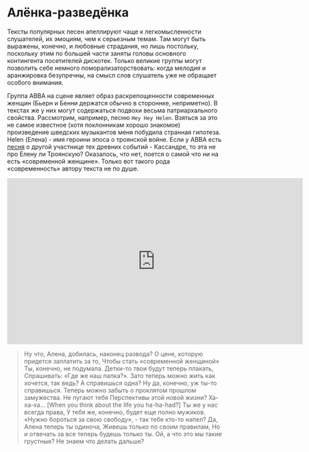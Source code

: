 # Алёнка-разведёнка

Тексты популярных песен апеллируют чаще к легкомысленности слушателей, их эмоциям, чем 
к серьезным темам. Там могут быть выражены, конечно, и любовные страдания, но лишь постольку, поскольку этим
по большей части заняты головы основного контингента посетителей дискотек. Только великие группы
могут позволить себе немного поморализаторствовать: когда мелодия и аранжировка безупречны,
на смысл слов слушатель уже не обращает особого внимания.

Группа ABBA на сцене являет образ раскрепощенности современных женщин (Бьерн и Бенни держатся обычно в стороннке, неприметно). В текстах же у них могут содержаться подвохи весьма патриархального свойства. Рассмотрим, например, песню
`Hey Hey Helen`. Взяться за это не самое известное (хотя поклонникам хорошо знакомое) произведение шведских музыкантов меня побудила странная гипотеза. Helen (Елена) - имя героини эпоса о троянской войне. Если у ABBA есть [песня](/articles/Bez-umolku-bezumnaya-devica) о другой участнице тех древних событий - Кассандре, то эта не про Елену ли Троянскую? Оказалось, что нет, поется о самой что ни на есть «современной женщине». Только вот такого рода «современность» автору текста не по душе. 

<iframe width="690" height="388" src="https://www.youtube.com/embed/HSa86pFukDE" title="ABBA - Hey Hey Helen (1975)" frameborder="0" allow="accelerometer; autoplay; clipboard-write; encrypted-media; gyroscope; picture-in-picture; web-share" allowfullscreen></iframe>

> Ну что, Алена, добилась, наконец развода?
О цене, которую придется заплатить за то,
Чтобы стать «современной женщиной»
Ты, конечно, не подумала.
Детки-то твои будут теперь плакать,
Спрашивать: «Где же наш папка?».
Зато теперь можно жить как хочется, так ведь?
А справишься одна? 
Ну да, конечно, уж ты-то справишься.
Теперь можно забыть о проклятом прошлом замужества.
Не пугают тебя 
Перспективы этой новой жизни? Ха-ха-ха...
[When you think about the life you ha-ha-had?]
Ты же у нас всегда права,
У тебя же, конечно, будет еще полно мужиков.
«Нужно бороться за свою свободу», - так тебе кто-то напел?
Да, Алена теперь ты одиноча,
Живешь только по своим правилам,
Но и отвечать за все теперь будешь только ты.
Ой, а что это мы такие грустные?
Не знаем что делать дальше?
